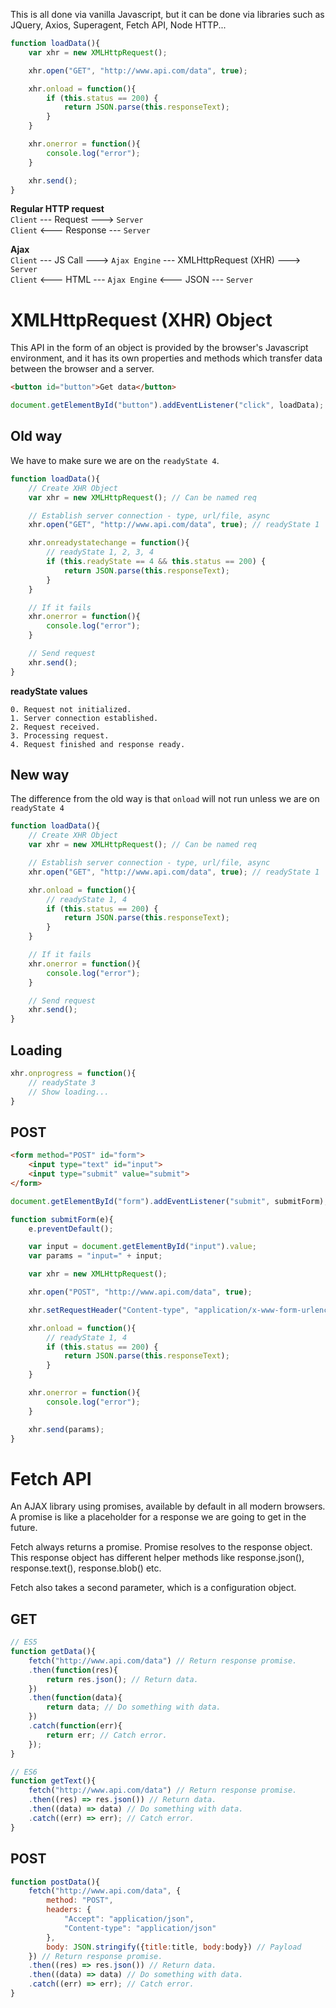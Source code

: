 This is all done via vanilla Javascript, but it can be done via libraries such as JQuery, Axios, Superagent, Fetch API, Node HTTP...  

```javascript
function loadData(){
    var xhr = new XMLHttpRequest();

    xhr.open("GET", "http://www.api.com/data", true);

    xhr.onload = function(){
        if (this.status == 200) {
            return JSON.parse(this.responseText);
        }
    }

    xhr.onerror = function(){
        console.log("error");
    }

    xhr.send();
}
```

**Regular HTTP request**  
`Client` --- Request ---> `Server`  
`Client` <--- Response --- `Server`  

**Ajax**  
`Client` --- JS Call ---> `Ajax Engine` --- XMLHttpRequest (XHR) ---> `Server`  
`Client` <--- HTML --- `Ajax Engine` <--- JSON --- `Server`  

# XMLHttpRequest (XHR) Object
This API in the form of an object is provided by the browser's Javascript environment, and it has its own properties and methods which transfer data between the browser and a server.

```html
<button id="button">Get data</button>
```
```javascript
document.getElementById("button").addEventListener("click", loadData);
```

## Old way

We have to make sure we are on the `readyState 4`.  
```javascript
function loadData(){
    // Create XHR Object
    var xhr = new XMLHttpRequest(); // Can be named req

    // Establish server connection - type, url/file, async
    xhr.open("GET", "http://www.api.com/data", true); // readyState 1

    xhr.onreadystatechange = function(){
        // readyState 1, 2, 3, 4
        if (this.readyState == 4 && this.status == 200) {
            return JSON.parse(this.responseText);
        }
    }

    // If it fails
    xhr.onerror = function(){
        console.log("error");
    }

    // Send request
    xhr.send();
}
```
**readyState values**  
```
0. Request not initialized.  
1. Server connection established.  
2. Request received.  
3. Processing request.  
4. Request finished and response ready.  
```

## New way
The difference from the old way is that `onload` will not run unless we are on `readyState 4`
```javascript
function loadData(){
    // Create XHR Object
    var xhr = new XMLHttpRequest(); // Can be named req

    // Establish server connection - type, url/file, async
    xhr.open("GET", "http://www.api.com/data", true); // readyState 1

    xhr.onload = function(){
        // readyState 1, 4
        if (this.status == 200) {
            return JSON.parse(this.responseText);
        }
    }

    // If it fails
    xhr.onerror = function(){
        console.log("error");
    }

    // Send request
    xhr.send();
}
```

## Loading
```javascript
xhr.onprogress = function(){
    // readyState 3
    // Show loading...
}
```

## POST
```html
<form method="POST" id="form">
    <input type="text" id="input">
    <input type="submit" value="submit">
</form>
```
```javascript
document.getElementById("form").addEventListener("submit", submitForm);

function submitForm(e){
    e.preventDefault();

    var input = document.getElementById("input").value;
    var params = "input=" + input;

    var xhr = new XMLHttpRequest();

    xhr.open("POST", "http://www.api.com/data", true);

    xhr.setRequestHeader("Content-type", "application/x-www-form-urlencoded");

    xhr.onload = function(){
        // readyState 1, 4
        if (this.status == 200) {
            return JSON.parse(this.responseText);
        }
    }

    xhr.onerror = function(){
        console.log("error");
    }

    xhr.send(params);
}
```
# Fetch API

An AJAX library using promises, available by default in all modern browsers. A promise is like a placeholder for a response we are going to get in the future.   

Fetch always returns a promise. Promise resolves to the response object. This response object has different helper methods like response.json(), response.text(), response.blob() etc.

Fetch also takes a second parameter, which is a configuration object.

## GET
```javascript
// ES5
function getData(){
    fetch("http://www.api.com/data") // Return response promise.
    .then(function(res){
        return res.json(); // Return data.
    })
    .then(function(data){
        return data; // Do something with data.
    })
    .catch(function(err){
        return err; // Catch error.
    });
}

// ES6
function getText(){
    fetch("http://www.api.com/data") // Return response promise.
    .then((res) => res.json()) // Return data.
    .then((data) => data) // Do something with data.
    .catch((err) => err); // Catch error.
}
```
## POST
```javascript
function postData(){
    fetch("http://www.api.com/data", {
        method: "POST",
        headers: {
            "Accept": "application/json",
            "Content-type": "application/json"
        },
        body: JSON.stringify({title:title, body:body}) // Payload
    }) // Return response promise.
    .then((res) => res.json()) // Return data.
    .then((data) => data) // Do something with data.
    .catch((err) => err); // Catch error.
}
```